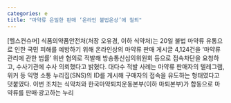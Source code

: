 ```yaml
---
categories: e
title: "마약류 은밀한 판매 ‘온라인 불법온상’에 철퇴"
---
```

[헬스컨슈머] 식품의약품안전처(처장 오유경, 이하 식약처)는 20일 불법 마약류 유통으로 인한 국민 피해를 예방하기 위해 온라인상의 마약류 판매 게시글 4,124건을 ‘마약류 관리에 관한 법률’ 위반 혐의로 적발해 방송통신심의위원회 등으로 접속차단을 요청하고, 수사기관에 수사 의뢰했다고 밝혔다. 대다수 적발 사례는 마약류 판매자의 텔레그램, 위커 등 익명 소통 누리집(SNS)의 ID를 게시해 구매자의 접속을 유도하는 형태였다고 덧붙였다. 이번 조치는 식약처와 한국마약퇴치운동본부(이하 마퇴본부)가 합동으로 마약류를 판매·광고하는 누리
